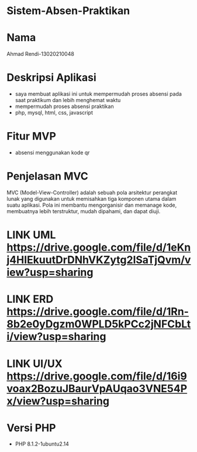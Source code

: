 # Sistem-Absen-Praktikan


# Nama
Ahmad Rendi-13020210048


# Deskripsi Aplikasi
- saya membuat aplikasi ini untuk mempermudah proses absensi pada saat praktikum dan lebih menghemat waktu
- mempermudah proses absensi praktikan
- php, mysql, html, css, javascript

# Fitur MVP
- absensi menggunakan kode qr

# Penjelasan MVC
MVC (Model-View-Controller) adalah sebuah pola arsitektur perangkat lunak yang digunakan untuk memisahkan tiga komponen utama dalam suatu aplikasi. Pola ini membantu mengorganisir dan memanage kode, membuatnya lebih terstruktur, mudah dipahami, dan dapat diuji.

# LINK UML https://drive.google.com/file/d/1eKnj4HIEkuutDrDNhVKZytg2lSaTjQvm/view?usp=sharing
# LINK ERD https://drive.google.com/file/d/1Rn-8b2e0yDgzm0WPLD5kPCc2jNFCbLti/view?usp=sharing
# LINK UI/UX https://drive.google.com/file/d/16i9voax2BozuJBaurVpAUqao3VNE54Px/view?usp=sharing

# Versi PHP
- PHP 8.1.2-1ubuntu2.14
